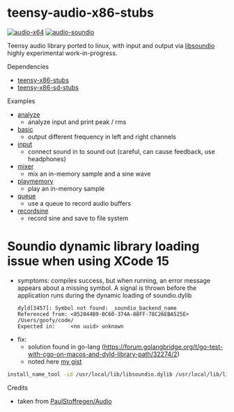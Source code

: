 # teensy-audio-x86-stubs
[![audio-x64](https://github.com/newdigate/teensy-audio-x86-stubs/actions/workflows/audio-x64.yml/badge.svg)](https://github.com/newdigate/teensy-audio-x86-stubs/actions/workflows/audio-x64.yml)
[![audio-soundio](https://github.com/newdigate/teensy-audio-x86-stubs/actions/workflows/soundio.yml/badge.svg)](https://github.com/newdigate/teensy-audio-x86-stubs/actions/workflows/soundio.yml)

Teensy audio library ported to linux, with input and output via [libsoundio](https://github.com/andrewrk/libsoundio) highly experimental work-in-progress. 

Dependencies
* [teensy-x86-stubs](https://github.com/newdigate/teensy-x86-stubs)
* [teensy-x86-sd-stubs](https://github.com/newdigate/teensy-x86-sd-stubs)

Examples

* [analyze](extras/soundio/examples/analyze) 
  * analyze input and print peak / rms    
* [basic](extras/soundio/examples/basic)
  * output different frequency in left and right channels  
* [input](extras/soundio/examples/input)
  * connect sound in to sound out (careful, can cause feedback, use headphones) 
* [mixer](extras/soundio/examples/mixer)
  * mix an in-memory sample and a sine wave
* [playmemory](extras/soundio/examples/playmemory)
  * play an in-memory sample
* [queue](extras/soundio/examples/queue)
  * use a queue to record audio buffers
* [recordsine](extras/soundio/examples/recordsine)
  * record sine and save to file system  

# Soundio dynamic library loading issue when using XCode 15
* symptoms: compiles success, but when running, an error message appears about a missing symbol. A signal is thrown before the application runs during the dynamic loading of soundio.dylib
  ```
  dyld[3457]: Symbol not found: _soundio_backend_name
  Referenced from: <852044B9-0C60-374A-88FF-78C26EBA525E> /Users/goofy/code/
  Expected in:     <no uuid> unknown
  ```
* fix:
  * solution found in go-lang (https://forum.golangbridge.org/t/go-test-with-cgo-on-macos-and-dyld-library-path/32274/2)
  * noted here [my gist](https://gist.github.com/newdigate/8418a30039b9c1c849a1a20db2de81dc) 
```sh
install_name_tool -id /usr/local/lib/libsoundio.dylib /usr/local/lib/libsoundio.dylib
```

Credits
* taken from [PaulStoffregen/Audio](https://github.com/PaulStoffregen/Audio)
